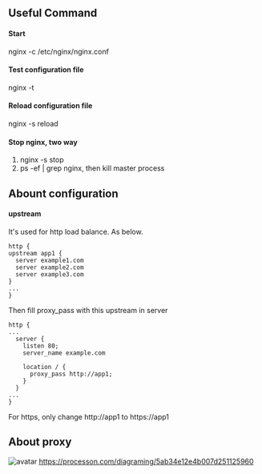 ## Useful Command
#### Start
nginx -c /etc/nginx/nginx.conf

#### Test configuration file
nginx -t

#### Reload configuration file
nginx -s reload

#### Stop nginx, two way
1. nginx -s stop
2. ps -ef | grep nginx, then kill master process

## Abount configuration
#### upstream
It's used for http load balance. As below.
```
http {
upstream app1 {
  server example1.com
  server example2.com
  server example3.com
}
...
}
```
Then fill proxy_pass with this upstream in server
```
http {
...
  server {
    listen 80;
    server_name example.com
    
    location / {
      proxy_pass http://app1;
    }
  }
...
}
```
For https, only change http://app1 to https://app1

## About proxy
![avatar](https://github.com/BlitheWells/StudyNotes/blob/dev/TOOLS/%E4%BB%A3%E7%90%86%E5%92%8C%E5%8F%8D%E5%90%91%E4%BB%A3%E7%90%86%E5%AF%B9%E6%AF%94.png)
https://processon.com/diagraming/5ab34e12e4b007d251125960
